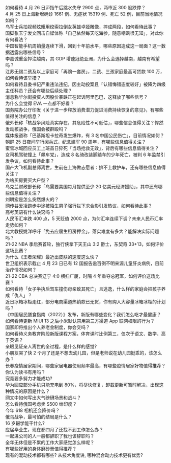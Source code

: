 如何看待  4 月 26 日沪指午后跳水失守 2900 点，两市近 300 股跌停？  
4 月 25 日上海新增确诊 1661 例、无症状 15319 例、死亡 52 例，目前当地情况如何？  
乌军士兵拍视频炫耀用绞索拉倒女英雄卓娅雕像，摔成两段，如何看待此事？  
国脚张玉宁发文回击自媒体称「自己依然每天吃海参，随意嘲讽很无知」，对此你有何看法？  
中国智能手机周销量连续下滑，回到十年前水平，哪些原因造成这一局面？这一数据透露出哪些信号？  
李嘉诚重金押注越南，其 GDP 增速冠绝亚洲，为什么会选择越南，越南有希望吗？  
江苏无锡二孩及以上家庭可「再购一套房」，二孩、三孩家庭最高可贷款 100 万，如何看待该举措？  
如何看待县委书记严重违法违纪，因主动投案且「认错悔错态度较好」被降为四级主任科员？还会有哪些后续处理？  
消息称华尔街投资人因股价暴跌正在起诉阿里巴巴，这释放了哪些信号？  
为什么会觉得 EVA 一点都不好看？  
国务院办公厅印发《关于进一步释放消费潜力促进消费持续恢复的意见》，有哪些值得关注的信息？  
俄外长称「核战争风险真实存在，其危险性不可低估」，哪些信息值得关注？悍然发动核战争，俄国会被群殴吗？  
媒体报道称「巴基斯坦卡拉奇发生爆炸，有 3 名中国公民伤亡」，目前情况如何？  
朝鲜 25 日夜间举行阅兵式，纪念建军 90 周年，有哪些信息值得关注？  
蜜雪冰城回应员工上班首日猝死「当场抢救无效」，背后有哪些信息值得关注？  
女司机驾驶撞上「飙车党」，造成 8 名骑改装脚踏车的少年死亡，被判 6 年监禁引发争议，如何看待此事？  
国产大飞机副总师离世，生前在上海做志愿者：排不上救护车，还有哪些信息值得关注？  
为啥买房要买大户型？  
乌克兰财政部长称「乌需要美国每月提供至少 20 亿美元经济援助」，其中还有哪些信息值得关注？  
刘畊宏是怎么突然爆火的？  
网传谷爱凌跑步中途被陌生男子强行拦下求合影引发热议，如何看待此事？  
高考英语有什么诀窍吗？  
人民币汇率跌 400 点，5 天贬值 2000 点，为何汇率连续下调？未来人民币汇率走势如何？  
北大教授姚洋呼吁「免去应届生租房押金」，落实难度有多大？能解决实际问题吗？  
21-22 NBA 季后赛首轮，独行侠拿下天王山 3:2 爵士，东契奇 33+13，如何评价这场比赛？  
为什么《王者荣耀》最近出皮肤的速度这么快？  
世卫组织表示截止 4 月 23 日已有 12 国报告逾百例不明来源儿童肝炎病例，目前治疗情况如何？  
21-22 CBA 总决赛辽宁 4:0 横扫广厦，时隔 4 年重夺总冠军，如何评价这场比赛？  
如何看待「女子争执后驾车撞伤母亲致其死亡」且逃逸，什么样的家庭会把孩子养成「仇人」？  
近日冰箱冰柜走红，部分电商渠道热销款已无货，你有购入大容量冰箱冰柜的计划吗？  
《中国居民膳食指南（2022）》发布，新版有哪些变化？我们怎么吃才最健康？  
如何看待更新 MIUI 13 之后小米默认禁用第三方渠道 App 联网权限的行为？  
国家即将推出个人养老金制度，你会交吗？  
如何看待义务教育阶段新版课程方案，体育课时比例第三，仅次于语文、数学，高于英语？  
亲眼见证亲人离世的全过程，是什么样的感觉?  
小朋友哭了快 2 个月了还是不想去幼儿园，但是老师说在幼儿园挺乖的，该怎么办？  
长春疫情居家期间，哪些家居电器使用频率最高，有哪些疫情居家好物值得推荐？  
你认为读书有用吗？  
究竟要多努力才能成功?  
华为回应部分手机只能充电到  80%，将尽快修复，卸载更新可暂时解决，出现这种情况的原因是什么？  
网文中如何写出大气磅礴场景和战斗？  
怎么看待俄国考虑卖 S500 给印度？  
今年 618 相机还会降价吗？  
俄乌战争，最可怕的结局是什么？  
16 岁辍学能干什么?  
应届毕业生，现在都四月了还找不到工作怎么办？  
一起进公司的人一般都辞职了我也该辞职吗？  
全年无休但是不累的工作大家感觉怎么样呢？  
有哪些好用的身体磨砂膏值得推荐？  
现有的混动技术都有哪些? 从技术角度讲, 哪种混合动力技术更有优势?  

